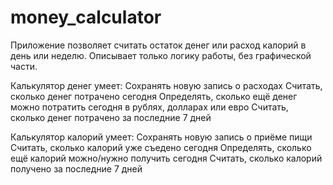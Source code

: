 # money_calculator
Приложение позволяет считать остаток денег или расход калорий в день или неделю. Описывает только
логику работы, без графической части.

  Калькулятор денег умеет:
  Сохранять новую запись о расходах
  Считать, сколько денег потрачено сегодня
  Определять, сколько ещё денег можно потратить сегодня в рублях, долларах или евро
  Считать, сколько денег потрачено за последние 7 дней
  
  Калькулятор калорий умеет:
  Сохранять новую запись о приёме пищи
  Считать, сколько калорий уже съедено сегодня
  Определять, сколько ещё калорий можно/нужно получить сегодня
  Считать, сколько калорий получено за последние 7 дней
